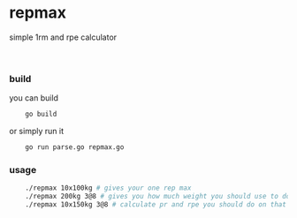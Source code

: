 repmax
======

simple 1rm and rpe calculator
<br><br><br>

### build
you can build
```sh
    go build
```

or simply run it
```sh
    go run parse.go repmax.go
```

### usage
```sh
    ./repmax 10x100kg # gives your one rep max
    ./repmax 200kg 3@8 # gives you how much weight you should use to do 3@8
    ./repmax 10x150kg 3@8 # calculate pr and rpe you should do on that pr
```
